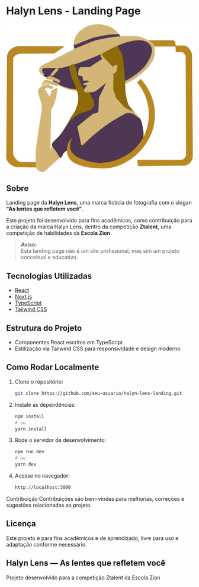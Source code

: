 # Halyn Lens - Landing Page

![Halyn Lens Logo](public/logos/halyn-logo.png)

## Sobre

Landing page da **Halyn Lens**, uma marca fictícia de fotografia com o slogan **"As lentes que refletem você"**. 

Este projeto foi desenvolvido para fins acadêmicos, como contribuição para a criação da marca Halyn Lens, dentro da competição **Ztalent**, uma competição de habilidades da **Escola Zion**.

> **Aviso:**  
> Esta landing page não é um site profissional, mas sim um projeto conceitual e educativo.

## Tecnologias Utilizadas

- [React](https://reactjs.org/)
- [Next.js](https://nextjs.org/)
- [TypeScript](https://www.typescriptlang.org/)
- [Tailwind CSS](https://tailwindcss.com/)

## Estrutura do Projeto
 
- Componentes React escritos em TypeScript  
- Estilização via Tailwind CSS para responsividade e design moderno

## Como Rodar Localmente

1. Clone o repositório:  
   ```bash
   git clone https://github.com/seu-usuario/halyn-lens-landing.git
2. Instale as dependências:
    ```bash
    npm install
    # ou
    yarn install
3. Rode o servidor de desenvolvimento:
    ```bash
    npm run dev
    # ou
    yarn dev
4. Acesse no navegador:
    ```bash
    http://localhost:3000
Contribuição
Contribuições são bem-vindas para melhorias, correções e sugestões relacionadas ao projeto.

## Licença
Este projeto é para fins acadêmicos e de aprendizado, livre para uso e adaptação conforme necessário.

## Halyn Lens — As lentes que refletem você
Projeto desenvolvido para a competição Ztalent da Escola Zion

